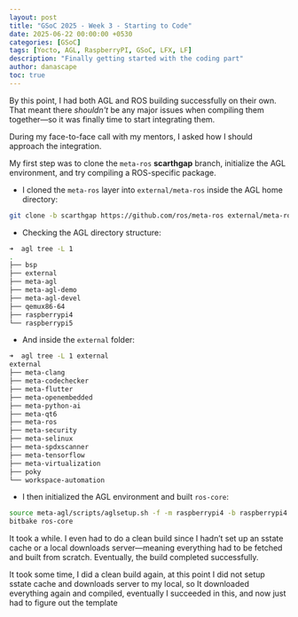 ```yaml
---
layout: post
title: "GSoC 2025 - Week 3 - Starting to Code"
date: 2025-06-22 00:00:00 +0530
categories: [GSoC]
tags: [Yocto, AGL, RaspberryPI, GSoC, LFX, LF]
description: "Finally getting started with the coding part"
author: danascape
toc: true
---
```


By this point, I had both AGL and ROS building successfully on their own.  
That meant there *shouldn't* be any major issues when compiling them together—so it was finally time to start integrating them.

During my face-to-face call with my mentors, I asked how I should approach the integration.

My first step was to clone the `meta-ros` **scarthgap** branch, initialize the AGL environment, and try compiling a ROS-specific package.


* I cloned the `meta-ros` layer into `external/meta-ros` inside the AGL home directory:
```bash
git clone -b scarthgap https://github.com/ros/meta-ros external/meta-ros
```

* Checking the AGL directory structure:
```bash
➜  agl tree -L 1
.
├── bsp
├── external
├── meta-agl
├── meta-agl-demo
├── meta-agl-devel
├── qemux86-64
├── raspberrypi4
└── raspberrypi5
```

* And inside the `external` folder:
```bash
➜  agl tree -L 1 external
external
├── meta-clang
├── meta-codechecker
├── meta-flutter
├── meta-openembedded
├── meta-python-ai
├── meta-qt6
├── meta-ros
├── meta-security
├── meta-selinux
├── meta-spdxscanner
├── meta-tensorflow
├── meta-virtualization
├── poky
└── workspace-automation
```

* I then initialized the AGL environment and built `ros-core`:
```bash
source meta-agl/scripts/aglsetup.sh -f -m raspberrypi4 -b raspberrypi4 agl-flutter agl-devel agl-demo
bitbake ros-core
```

It took a while.
I even had to do a clean build since I hadn’t set up an sstate cache or a local downloads server—meaning everything had to be fetched and built from scratch.
Eventually, the build completed successfully.


It took some time, I did a clean build again, at this point I did not setup sstate cache and downloads server to my local, so It downloaded everything again and compiled, eventually I succeeded in this, and now just had to figure out the template